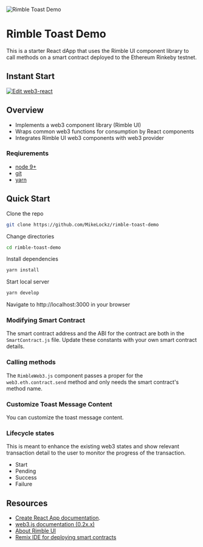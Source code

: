 ![Rimble Toast Demo](https://media.giphy.com/media/vyat50XjrScwHDLYwE/giphy.gif)

# Rimble Toast Demo
This is a starter React dApp that uses the Rimble UI component library to call methods on a smart contract deployed to the Ethereum Rinkeby testnet.

## Instant Start
[![Edit web3-react](https://codesandbox.io/static/img/play-codesandbox.svg)](https://codesandbox.io/s/github/MikeLockz/rimble-toast-demo)

## Overview
- Implements a web3 component library (Rimble UI)
- Wraps common web3 functions for consumption by React components
- Integrates Rimble UI web3 components with web3 provider

### Reqiurements
* [node 9+](https://nodejs.org/en/)
* [git](https://git-scm.com/downloads)
* [yarn](https://yarnpkg.com/en/docs/install)

## Quick Start
Clone the repo
```bash
git clone https://github.com/MikeLockz/rimble-toast-demo
```
Change directories
```bash
cd rimble-toast-demo
```

Install dependencies
```bash
yarn install
```

Start local server
```bash
yarn develop
```

Navigate to http://localhost:3000 in your browser

### Modifying Smart Contract

The smart contract address and the ABI for the contract are both in the `SmartContract.js` file. Update these constants with your own smart contract details.

### Calling methods

The `RimbleWeb3.js` component passes a proper for the `web3.eth.contract.send` method and only needs the smart contract's method name.

### Customize Toast Message Content

You can customize the toast message content.

### Lifecycle states

This is meant to enhance the existing web3 states and show relevant transaction detail to the user to monitor the progress of the transaction.

* Start
* Pending
* Success
* Failure

## Resources
* [Create React App documentation](https://facebook.github.io/create-react-app/docs/getting-started).
* [web3.js documentation (0.2x.x)](https://github.com/ethereum/wiki/wiki/JavaScript-API)
* [About Rimble UI](https://rimble.consensys.design/)
* [Remix IDE for deploying smart contracts](https://remix.ethereum.org/)